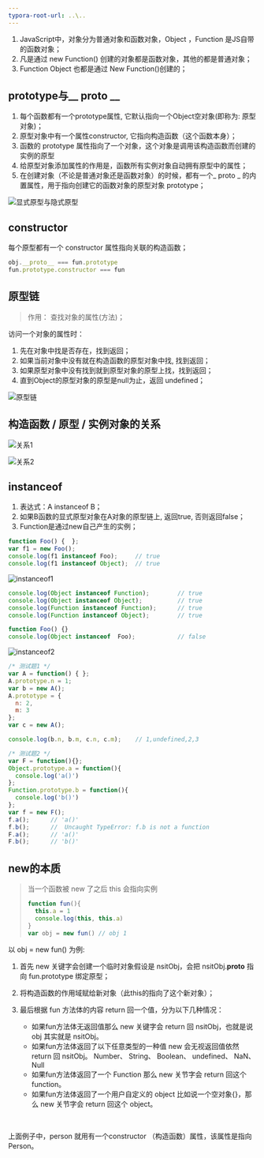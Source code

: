```yaml
---
typora-root-url: ..\..
---
```


1. JavaScript中，对象分为普通对象和函数对象，Object ，Function 是JS自带的函数对象；
2. 凡是通过 new Function() 创建的对象都是函数对象，其他的都是普通对象；
3. Function Object 也都是通过 New Function()创建的；

## prototype与__ proto __

1. 每个函数都有一个prototype属性, 它默认指向一个Object空对象(即称为: 原型对象)；
2. 原型对象中有一个属性constructor, 它指向构造函数（这个函数本身）；
3. 函数的 prototype 属性指向了一个对象，这个对象是调用该构造函数而创建的实例的原型
4. 给原型对象添加属性的作用是，函数所有实例对象自动拥有原型中的属性；
5. 在创建对象（不论是普通对象还是函数对象）的时候，都有一个_ proto _ 的内置属性，用于指向创建它的函数对象的原型对象 prototype；

![显式原型与隐式原型](/images/原型/显式原型与隐式原型.jpg)

## constructor

每个原型都有一个 constructor 属性指向关联的构造函数；

```javascript
obj.__proto__ === fun.prototype
fun.prototype.constructor === fun
```

## 原型链

>  作用： 查找对象的属性(方法)；

访问一个对象的属性时：

1. 先在对象中找是否存在，找到返回；
2. 如果当前对象中没有就在构造函数的原型对象中找, 找到返回；
3. 如果原型对象中没有找到就到原型对象的原型上找，找到返回；
4. 直到Object的原型对象的原型是null为止，返回 undefined；

![原型链](/images/原型/原型链.jpg)

## 构造函数 / 原型 / 实例对象的关系

![关系1](/images/原型/关系1.jpg)

![关系2](/images/原型/关系2.jpg)

## instanceof

1. 表达式：A instanceof B；
2. 如果B函数的显式原型对象在A对象的原型链上, 返回true, 否则返回false；
3. Function是通过new自己产生的实例；

```javascript
function Foo() {  };
var f1 = new Foo();
console.log(f1 instanceof Foo);		// true
console.log(f1 instanceof Object);	// true
```

![instanceof1](/images/原型/instanceof1.jpg)

```javascript
console.log(Object instanceof Function);		// true
console.log(Object instanceof Object);			// true
console.log(Function instanceof Function);		// true
console.log(Function instanceof Object);		// true

function Foo() {}
console.log(Object instanceof  Foo);			// false
```

![instanceof2](/images/原型/instanceof2.jpg)

```javascript
/* 测试题1 */
var A = function() { };
A.prototype.n = 1;
var b = new A();
A.prototype = {
  n: 2,
  m: 3
};
var c = new A();

console.log(b.n, b.m, c.n, c.m);	// 1,undefined,2,3

/* 测试题2 */
var F = function(){};
Object.prototype.a = function(){
  console.log('a()')
};
Function.prototype.b = function(){
  console.log('b()')
};
var f = new F();
f.a();		// 'a()'
f.b();		//  Uncaught TypeError: f.b is not a function
F.a();		// 'a()'
F.b();		// 'b()'
```

## new的本质

> 当一个函数被 new 了之后 this 会指向实例
>
> ```javascript
> function fun(){
>   this.a = 1
>   console.log(this, this.a)  
> }
> var obj = new fun() // obj 1
> ```

以 obj = new fun() 为例:

1. 首先 new 关键字会创建一个临时对象假设是 nsitObj，会把 nsitObj.**proto** 指向 fun.prototype 绑定原型；

2. 将构造函数的作用域赋给新对象（此this的指向了这个新对象）；

3. 最后根据 fun 方法体的内容 return 回一个值，分为以下几种情况：

   - 如果fun方法体无返回值那么 new 关键字会 return 回 nsitObj，也就是说 obj 其实就是 nsitObj。
   - 如果fun方法体返回了以下任意类型的一种值 new 会无视返回值依然 return 回 nsitObj。 Number、 String、 Boolean、 undefined、 NaN、 Null
   - 如果fun方法体返回了一个 Function 那么 new 关节字会 return 回这个 function。
   - 如果fun方法体返回了一个用户自定义的 object 比如说一个空对象{}，那么 new 关节字会 return 回这个 object。

   ​

上面例子中，person 就用有一个constructor （构造函数）属性，该属性是指向Person。